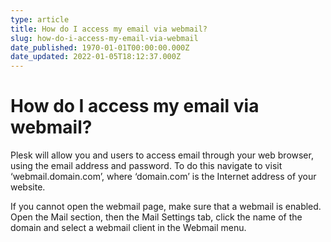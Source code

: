 ```yaml
---
type: article
title: How do I access my email via webmail?
slug: how-do-i-access-my-email-via-webmail
date_published: 1970-01-01T00:00:00.000Z
date_updated: 2022-01-05T18:12:37.000Z
---
```


# How do I access my email via webmail?

Plesk will allow you and users to access email through your web browser, using the email address and password. To do this navigate to visit ‘webmail.domain.com’, where ‘domain.com’ is the Internet address of your website.

If you cannot open the webmail page, make sure that a webmail is enabled. Open the Mail section, then the Mail Settings tab, click the name of the domain and select a webmail client in the Webmail menu.